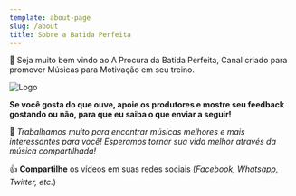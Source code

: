 ```yaml
---
template: about-page
slug: /about
title: Sobre a Batida Perfeita
---
```

👊 Seja muito bem vindo ao A Procura da Batida Perfeita, Canal criado para promover Músicas para Motivação em seu treino.

![Logo](/assets/batidaperfeita-sobre.jpg "Logo")

**Se você gosta do que ouve, apoie os produtores e mostre seu feedback gostando ou não, para que eu saiba o que enviar a seguir!**

🔔 *Trabalhamos muito para encontrar músicas melhores e mais interessantes para você! Esperamos tornar sua vida melhor através da música compartilhada!*

👍 **Compartilhe** os vídeos em suas redes sociais (*Facebook, Whatsapp, Twitter, etc.*)